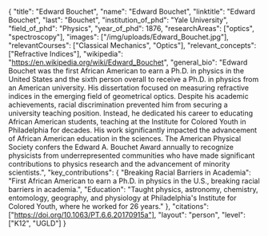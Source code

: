 {
  "title": "Edward Bouchet",
  "name": "Edward Bouchet",
  "linktitle": "Edward Bouchet",
  "last": "Bouchet",
  "institution_of_phd": "Yale University",
  "field_of_phd": "Physics",
  "year_of_phd": 1876,
  "researchAreas": ["optics", "spectroscopy"],
  "images": ["/img/uploads/Edward_Bouchet.jpg"],
  "relevantCourses": ["Classical Mechanics", "Optics"],
  "relevant_concepts": ["Refractive Indices"],
  "wikipedia": "https://en.wikipedia.org/wiki/Edward_Bouchet",
  "general_bio": "Edward Bouchet was the first African American to earn a Ph.D. in physics in the United States and the sixth person overall to receive a Ph.D. in physics from an American university. His dissertation focused on measuring refractive indices in the emerging field of geometrical optics. Despite his academic achievements, racial discrimination prevented him from securing a university teaching position. Instead, he dedicated his career to educating African American students, teaching at the Institute for Colored Youth in Philadelphia for decades. His work significantly impacted the advancement of African American education in the sciences. The American Physical Society confers the Edward A. Bouchet Award annually to recognize physicists from underrepresented communities who have made significant contributions to physics research and the advancement of minority scientists.",
  "key_contributions": {
    "Breaking Racial Barriers in Academia": "First African American to earn a Ph.D. in physics in the U.S., breaking racial barriers in academia.",
    "Education": "Taught physics, astronomy, chemistry, entomology, geography, and physiology at Philadelphia's Institute for Colored Youth, where he worked for 26 years."
  },
  "citations": ["https://doi.org/10.1063/PT.6.6.20170915a"],
  "layout": "person",
  "level": ["K12", "UGLD"]
}
